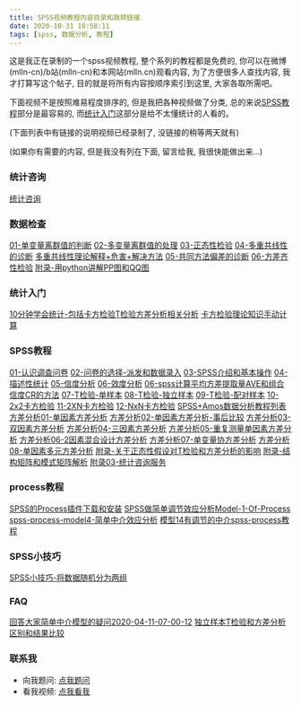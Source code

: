 ```yaml
---
title: SPSS视频教程内容目录和跳转链接
date: 2020-10-31 10:58:11
tags: [spss, 数据分析, 教程]
---
```


这是我正在录制的一个spss视频教程, 整个系列的教程都是免费的, 你可以在微博(mlln-cn)/b站(mlln-cn)和本网站(mlln.cn)观看内容,
为了方便很多人查找内容, 我才打算写这个帖子, 目的就是将所有内容按顺序索引到这里, 大家各取所需吧。

下面视频不是按照难易程度排序的, 但是我把各种视频做了分类, 总的来说<a href="#SPSS教程">SPSS教程</a>部分是最容易的, 而<a href="#统计入门">统计入门</a>这部分是给不太懂统计的人看的。

(下面列表中有链接的说明视频已经录制了, 没链接的稍等两天就有)

(如果你有需要的内容, 但是我没有列在下面, 留言给我, 我很快能做出来...)

<!--more-->

### 统计咨询

<a href="https://mlln.cn/2020/09/10/%E9%99%84%E5%BD%9503-%E7%BB%9F%E8%AE%A1%E5%92%A8%E8%AF%A2%E6%9C%8D%E5%8A%A1/">统计咨询</a>

### 数据检查

<a href="https://mlln.cn/2020/09/10/01-%E5%8D%95%E5%8F%98%E9%87%8F%E7%A6%BB%E7%BE%A4%E5%80%BC%E7%9A%84%E5%88%A4%E6%96%AD/">01-单变量离群值的判断</a>
<a href="https://mlln.cn/2020/09/10/02-%E5%A4%9A%E5%8F%98%E9%87%8F%E7%A6%BB%E7%BE%A4%E5%80%BC%E7%9A%84%E5%A4%84%E7%90%86/">02-多变量离群值的处理</a>
<a href="https://mlln.cn/2020/09/10/03-%E6%AD%A3%E6%80%81%E6%80%A7%E6%A3%80%E9%AA%8C/">03-正态性检验</a>
<a href="https://mlln.cn/2020/09/11/f02-%E5%A4%9A%E9%87%8D%E5%85%B1%E7%BA%BF%E6%80%A7%E7%90%86%E8%AE%BA%E8%A7%A3%E9%87%8A+%E5%8D%B1%E5%AE%B3+%E8%A7%A3%E5%86%B3%E6%96%B9%E6%B3%95/">04-多重共线性的诊断</a>
<a href="https://mlln.cn/2020/09/11/f02-%E5%A4%9A%E9%87%8D%E5%85%B1%E7%BA%BF%E6%80%A7%E7%90%86%E8%AE%BA%E8%A7%A3%E9%87%8A+%E5%8D%B1%E5%AE%B3+%E8%A7%A3%E5%86%B3%E6%96%B9%E6%B3%95/">多重共线性理论解释+危害+解决方法</a>
<a href="https://mlln.cn/2020/09/17/05-%E5%85%B1%E5%90%8C%E6%96%B9%E6%B3%95%E5%81%8F%E5%B7%AE%E7%9A%84%E8%AF%8A%E6%96%AD/">05-共同方法偏差的诊断</a>
<a href="https://mlln.cn/2020/10/31/06-方差齐性检验/">06-方差齐性检验</a>
<a href="#">附录-用python讲解PP图和QQ图</a>


### 统计入门

<a href="https://www.bilibili.com/video/BV1Uv411C7ad/">10分钟学会统计-包括卡方检验T检验方差分析相关分析</a>
<a href="https://www.bilibili.com/video/BV1ha4y1L7eD/">卡方检验理论知识手动计算</a>

### SPSS教程

<a href="#">01-认识调查问卷</a>
<a href="#">02-问卷的选择-派发和数据录入</a>
<a href="#">03-SPSS介绍和基本操作</a>
<a href="#">04-描述性统计</a>
<a href="https://mlln.cn/2020/10/31/05-信度分析/">05-信度分析</a>
<a href="https://mlln.cn/2020/10/31/06-效度分析/">06-效度分析</a>
<a href="https://mlln.cn/2019/09/06/spss%E8%AE%A1%E7%AE%97%E5%B9%B3%E5%9D%87%E6%96%B9%E5%B7%AE%E6%8F%90%E5%8F%96%E9%87%8FAVE%E5%92%8C%E7%BB%84%E5%90%88%E4%BF%A1%E5%BA%A6CR%E7%9A%84%E6%96%B9%E6%B3%95/">06-spss计算平均方差提取量AVE和组合信度CR的方法</a>
<a href="#">07-T检验-单样本</a>
<a href="#">08-T检验-独立样本</a>
<a href="#">09-T检验-配对样本</a>
<a href="#">10-2x2卡方检验</a>
<a href="#">11-2XN卡方检验</a>
<a href="#">12-NxN卡方检验</a>
<a href="#">SPSS+Amos数据分析教程列表</a>
<a href="#">方差分析01-单因素方差分析</a>
<a href="#">方差分析02-单因素方差分析-事后比较</a>
<a href="#">方差分析03-双因素方差分析</a>
<a href="#">方差分析04-三因素方差分析</a>
<a href="#">方差分析05-重复测量单因素方差分析</a>
<a href="#">方差分析06-2因素混合设计方差分析</a>
<a href="#">方差分析07-单变量协方差分析</a>
<a href="#">方差分析08-单因素多元方差分析</a>
<a href="#">附录-关于正态性假设对T检验和方差分析的影响</a>
<a href="#">附录-结构矩阵和模式矩阵解析</a>
<a href="https://mlln.cn/2020/09/10/%E9%99%84%E5%BD%9503-%E7%BB%9F%E8%AE%A1%E5%92%A8%E8%AF%A2%E6%9C%8D%E5%8A%A1/">附录03-统计咨询服务</a>

### process教程

<a href="https://mlln.cn/2019/08/21/SPSS%E7%9A%84Process%E6%8F%92%E4%BB%B6%E4%B8%8B%E8%BD%BD%E5%92%8C%E5%AE%89%E8%A3%85/">SPSS的Process插件下载和安装</a>
<a href="https://mlln.cn/2020/03/22/SPSS%E5%81%9A%E7%AE%80%E5%8D%95%E8%B0%83%E8%8A%82%E6%95%88%E5%BA%94%E5%88%86%E6%9E%90Model-1-Of-Process/">SPSS做简单调节效应分析Model-1-Of-Process</a>
<a href="https://mlln.cn/2020/03/20/spss-process-model4-%E7%AE%80%E5%8D%95%E4%B8%AD%E4%BB%8B%E6%95%88%E5%BA%94%E5%88%86%E6%9E%90/">spss-process-model4-简单中介效应分析</a>
<a href="https://mlln.cn/2020/10/31/模型14有调节的中介spss-process教程/">模型14有调节的中介spss-process教程</a>


### SPSS小技巧

<a href="https://www.bilibili.com/video/BV1op4y1r7dE/">SPSS小技巧-将数据随机分为两组</a>

### FAQ

<a href="https://www.bilibili.com/video/BV1Bf4y1U7J5/">回答大家简单中介模型的疑问2020-04-11-07-00-12</a>
<a href="https://www.bilibili.com/video/BV1gk4y1o7Zw/">独立样本T检验和方差分析区别和结果比较</a>

### 联系我

- 向我题问: <a href="https://weibo.com/6312337914/profile?topnav=1&wvr=6">点我题问</a>
- 看我视频: <a href="https://space.bilibili.com/383752637">点我看我</a>